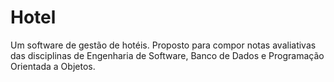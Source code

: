 # Hotel
Um software de gestão de hotéis. Proposto para compor notas avaliativas das disciplinas de Engenharia de Software, Banco de Dados e Programação Orientada a Objetos.
